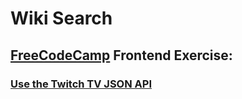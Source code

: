 Wiki Search
============

## [FreeCodeCamp](https://www.freecodecamp.com/) Frontend Exercise:

### [Use the Twitch TV JSON API](https://www.freecodecamp.com/challenges/use-the-twitchtv-json-api)


